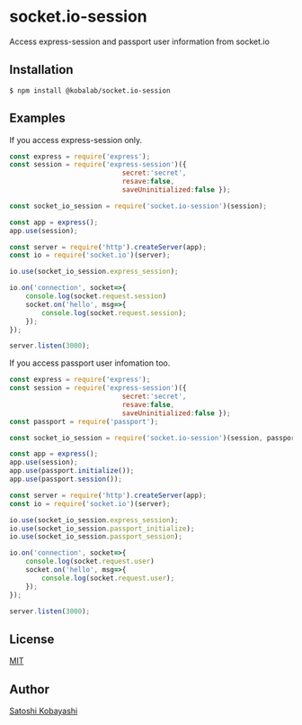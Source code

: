 # socket.io-session

Access express-session and passport user information from socket.io

## Installation
```shell
$ npm install @kobalab/socket.io-session
```

## Examples

If you access express-session only.

```javascript
const express = require('express');
const session = require('express-session')({
                            secret:'secret',
                            resave:false,
                            saveUninitialized:false });

const socket_io_session = require('socket.io-session')(session);

const app = express();
app.use(session);

const server = require('http').createServer(app);
const io = require('socket.io')(server);

io.use(socket_io_session.express_session);

io.on('connection', socket=>{
    console.log(socket.request.session)
    socket.on('hello', msg=>{
        console.log(socket.request.session);
    });
});

server.listen(3000);
```

If you access passport user infomation too.

```javascript
const express = require('express');
const session = require('express-session')({
                            secret:'secret',
                            resave:false,
                            saveUninitialized:false });
const passport = require('passport');

const socket_io_session = require('socket.io-session')(session, passport);

const app = express();
app.use(session);
app.use(passport.initialize());
app.use(passport.session());

const server = require('http').createServer(app);
const io = require('socket.io')(server);

io.use(socket_io_session.express_session);
io.use(socket_io_session.passport_initialize);
io.use(socket_io_session.passport_session);

io.on('connection', socket=>{
    console.log(socket.request.user)
    socket.on('hello', msg=>{
        console.log(socket.request.user);
    });
});

server.listen(3000);
```

## License
[MIT](https://github.com/kobalab/socket.io-session/blob/master/LICENSE)

## Author
[Satoshi Kobayashi](https://github.com/kobalab)
